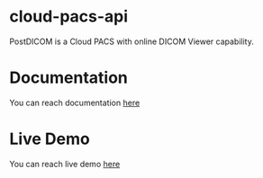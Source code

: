 # cloud-pacs-api
PostDICOM is a Cloud PACS with online DICOM Viewer capability.

# Documentation
You can reach documentation <a href="https://www.postdicom.com/en/knowledge-base/api-documentation/using-postdicom-cloud-api">here</a>

# Live Demo
You can reach live demo <a href="https://www.postdicom.com/cloud-api/reference-implementation">here</a>
